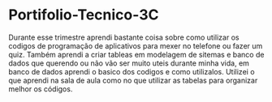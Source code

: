 # Portifolio-Tecnico-3C

Durante esse trimestre aprendi bastante coisa sobre como utilizar os codigos de programação de aplicativos para mexer no telefone ou fazer um quiz. Também aprendi a criar tableas em modelagem de sitemas e banco de dados que querendo ou não vão ser muito uteis durante minha vida, em banco de dados aprendi o basico dos codigos e como utilizalos. Utilizei o que aprendi na sala de aula como no que utilizar as tabelas para organizar melhor os códigos.
